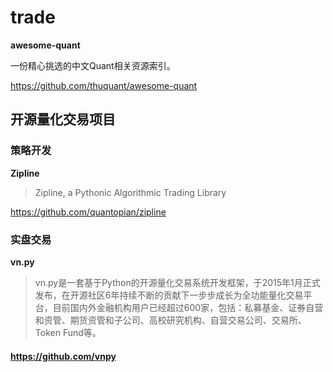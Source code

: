 # trade

**awesome-quant**

一份精心挑选的中文Quant相关资源索引。

https://github.com/thuquant/awesome-quant



## 开源量化交易项目

### 策略开发

**Zipline**

> Zipline, a Pythonic Algorithmic Trading Library

https://github.com/quantopian/zipline

### 实盘交易

**vn.py**

> vn.py是一套基于Python的开源量化交易系统开发框架，于2015年1月正式发布，在开源社区6年持续不断的贡献下一步步成长为全功能量化交易平台，目前国内外金融机构用户已经超过600家，包括：私募基金、证券自营和资管、期货资管和子公司、高校研究机构、自营交易公司、交易所、Token Fund等。

#### https://github.com/vnpy
